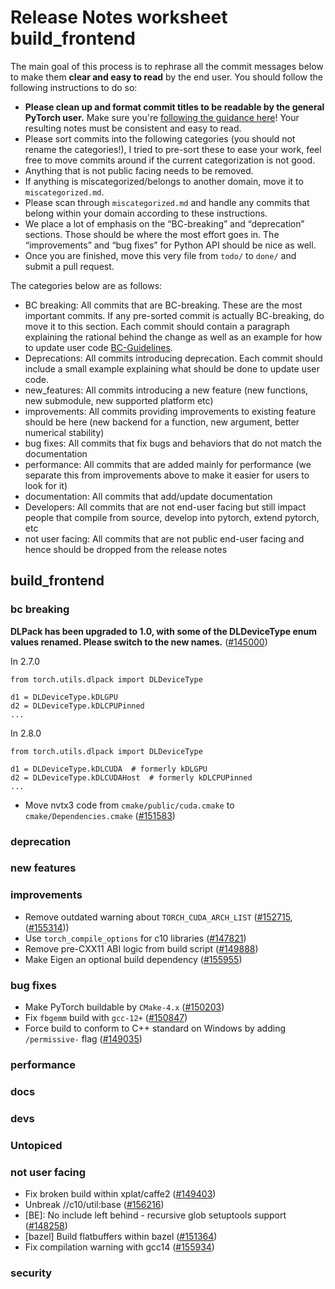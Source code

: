 
# Release Notes worksheet build_frontend

The main goal of this process is to rephrase all the commit messages below to make them **clear and easy to read** by the end user. You should follow the following instructions to do so:

* **Please clean up and format commit titles to be readable by the general PyTorch user.** Make sure you're [following the guidance here](https://docs.google.com/document/d/14OmgGBr1w6gl1VO47GGGdwrIaUNr92DFhQbY_NEk8mQ/edit)! Your resulting notes must be consistent and easy to read.
* Please sort commits into the following categories (you should not rename the categories!), I tried to pre-sort these to ease your work, feel free to move commits around if the current categorization is not good.
* Anything that is not public facing needs to be removed.
* If anything is miscategorized/belongs to another domain, move it to `miscategorized.md`.
* Please scan through `miscategorized.md` and handle any commits that belong within your domain according to these instructions.
* We place a lot of emphasis on the “BC-breaking” and “deprecation” sections. Those should be where the most effort goes in. The “improvements” and “bug fixes” for Python API should be nice as well.
* Once you are finished, move this very file from `todo/` to `done/` and submit a pull request.

The categories below are as follows:

* BC breaking: All commits that are BC-breaking. These are the most important commits. If any pre-sorted commit is actually BC-breaking, do move it to this section. Each commit should contain a paragraph explaining the rational behind the change as well as an example for how to update user code [BC-Guidelines](https://docs.google.com/document/d/14OmgGBr1w6gl1VO47GGGdwrIaUNr92DFhQbY_NEk8mQ/edit#heading=h.a9htwgvvec1m).
* Deprecations: All commits introducing deprecation. Each commit should include a small example explaining what should be done to update user code.
* new_features: All commits introducing a new feature (new functions, new submodule, new supported platform etc)
* improvements: All commits providing improvements to existing feature should be here (new backend for a function, new argument, better numerical stability)
* bug fixes: All commits that fix bugs and behaviors that do not match the documentation
* performance: All commits that are added mainly for performance (we separate this from improvements above to make it easier for users to look for it)
* documentation: All commits that add/update documentation
* Developers: All commits that are not end-user facing but still impact people that compile from source, develop into pytorch, extend pytorch, etc
* not user facing: All commits that are not public end-user facing and hence should be dropped from the release notes

## build_frontend
### bc breaking
**DLPack has been upgraded to 1.0, with some of the DLDeviceType enum values renamed. Please switch
to the new names.** ([#145000](https://github.com/pytorch/pytorch/pull/145000))

In 2.7.0
```
from torch.utils.dlpack import DLDeviceType

d1 = DLDeviceType.kDLGPU
d2 = DLDeviceType.kDLCPUPinned
...
```

In 2.8.0
```
from torch.utils.dlpack import DLDeviceType

d1 = DLDeviceType.kDLCUDA  # formerly kDLGPU
d2 = DLDeviceType.kDLCUDAHost  # formerly kDLCPUPinned
...
```

- Move nvtx3 code from `cmake/public/cuda.cmake` to `cmake/Dependencies.cmake` ([#151583](https://github.com/pytorch/pytorch/pull/151583))
### deprecation
### new features
### improvements
- Remove outdated warning about `TORCH_CUDA_ARCH_LIST` ([#152715](https://github.com/pytorch/pytorch/pull/152715), ([#155314](https://github.com/pytorch/pytorch/pull/155314)))
- Use `torch_compile_options` for c10 libraries ([#147821](https://github.com/pytorch/pytorch/pull/147821))
- Remove pre-CXX11 ABI logic from build script ([#149888](https://github.com/pytorch/pytorch/pull/149888))
- Make Eigen an optional build dependency ([#155955](https://github.com/pytorch/pytorch/pull/155955))
### bug fixes
- Make PyTorch buildable by `CMake-4.x` ([#150203](https://github.com/pytorch/pytorch/pull/150203))
- Fix `fbgemm` build with `gcc-12+` ([#150847](https://github.com/pytorch/pytorch/pull/150847))
- Force build to conform to C++ standard on Windows by adding `/permissive-` flag ([#149035](https://github.com/pytorch/pytorch/pull/149035))
### performance
### docs
### devs
### Untopiced
### not user facing
- Fix broken build within xplat/caffe2 ([#149403](https://github.com/pytorch/pytorch/pull/149403))
- Unbreak //c10/util:base ([#156216](https://github.com/pytorch/pytorch/pull/156216))
- [BE]: No include left behind - recursive glob setuptools support ([#148258](https://github.com/pytorch/pytorch/pull/148258))
- [bazel] Build flatbuffers within bazel ([#151364](https://github.com/pytorch/pytorch/pull/151364))
- Fix compilation warning with gcc14 ([#155934](https://github.com/pytorch/pytorch/pull/155934))
### security
